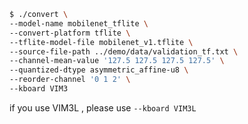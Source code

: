 ```sh
$ ./convert \
--model-name mobilenet_tflite \
--convert-platform tflite \
--tflite-model-file mobilenet_v1.tflite \
--source-file-path ../demo/data/validation_tf.txt \
--channel-mean-value '127.5 127.5 127.5 127.5' \
--quantized-dtype asymmetric_affine-u8 \
--reorder-channel '0 1 2' \
--kboard VIM3
```

if you use VIM3L , please use `--kboard VIM3L`
